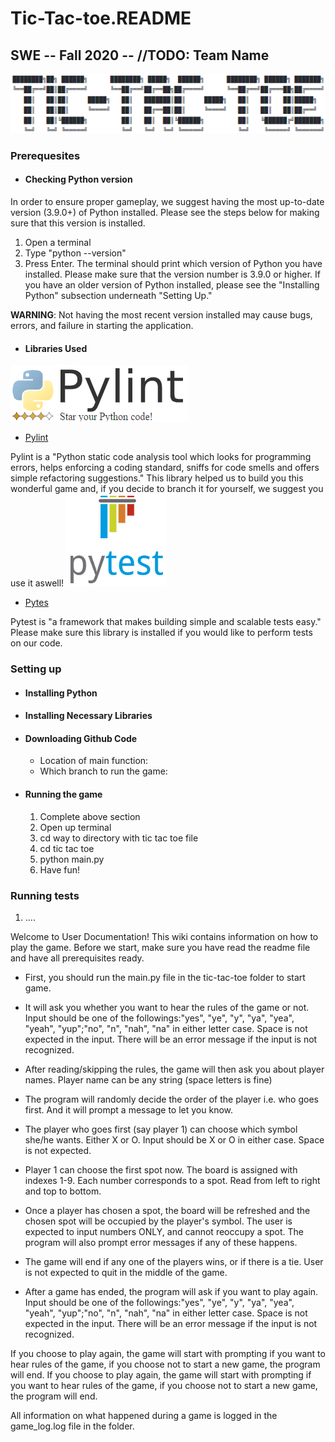 # Tic-Tac-toe.README
## SWE -- Fall 2020 -- //TODO: Team Name

![Logo](images/tttp.PNG)

                                                                                   

### Prerequesites
* #### Checking Python version
In order to ensure proper gameplay, we suggest having the most up-to-date version (3.9.0+) of Python installed. Please see the steps below for making sure that this version is installed. 

1. Open a terminal
2. Type "python --version"
3. Press Enter. The terminal should print which version of Python you have installed. Please make sure that the version number is 3.9.0 or higher. If you have an older version of Python installed, please see the "Installing Python" subsection underneath "Setting Up."

__WARNING__: Not having the most recent version installed may cause bugs, errors, and failure in starting the application.

* #### Libraries Used
![Pylint](images/pylint.PNG)
  * [Pylint](https://www.pylint.org/)
  
  Pylint is a "Python static code analysis tool which looks for programming errors, helps enforcing a coding standard, sniffs for code smells and offers simple refactoring suggestions." This library helped us to build you this wonderful game and, if you decide to branch it for yourself, we suggest you use it aswell!
![Pytest](images/pytest.PNG)
  * [Pytes](thttps://docs.pytest.org/en/stable/)
  
  Pytest is "a framework that makes building simple and scalable tests easy." Please make sure this library is installed if you would like to perform tests on our code.

### Setting up

* #### Installing Python
* #### Installing Necessary Libraries
* #### Downloading Github Code
  * Location of main function:
  * Which branch to run the game:
* #### Running the game
  1. Complete above section
  2. Open up terminal
  3. cd way to directory with tic tac toe file
  4. cd tic tac toe
  5. python main.py
  6. Have fun!
 
### Running tests
  1. ....























Welcome to User Documentation!
This wiki contains information on how to play the game.
Before we start, make sure you have read the readme file and have all prerequisites ready.
- First, you should run the main.py file in the tic-tac-toe folder to start game.
- It will ask you whether you want to hear the rules of the game or not. Input should be one of the followings:"yes", "ye", "y", "ya", "yea", "yeah", "yup";"no", "n", "nah", "na" in either letter case. Space is not expected in the input. There will be an error message if the input is not recognized.
- After reading/skipping the rules, the game will then ask you about player names. Player name can be any string (space letters is fine)
- The program will randomly decide the order of the player i.e. who goes first. And it will prompt a message to let you know.
- The player who goes first (say player 1) can choose which symbol she/he wants. Either X or O. Input should be X or O in either case. Space is not expected.
- Player 1 can choose the first spot now. The board is assigned with indexes 1-9. Each number corresponds to a spot. Read from left to right and top to bottom.
- Once a player has chosen a spot, the board will be refreshed and the chosen spot will be occupied by the player's symbol. The user is expected to input numbers ONLY, and cannot reoccupy a spot. The program will also prompt error messages if any of these happens.
- The game will end if any one of the players wins, or if there is a tie. User is not expected to quit in the middle of the game.

- After a game has ended, the program will ask if you want to play again. Input should be one of the followings:"yes", "ye", "y", "ya", "yea", "yeah", "yup";"no", "n", "nah", "na" in either letter case. Space is not expected in the input. There will be an error message if the input is not recognized.

If you choose to play again, the game will start with prompting if you want to hear rules of the game, if you choose not to start a new game, the program will end.
If you choose to play again, the game will start with prompting if you want to hear rules of the game, if you choose not to start a new game, the program will end.

All information on what happened during a game is logged in the game_log.log file in the folder.
